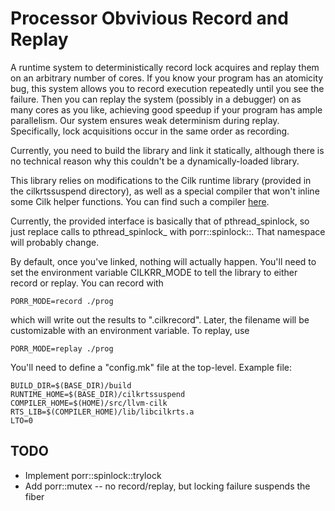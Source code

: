 # Processor Obvivious Record and Replay

A runtime system to deterministically record lock acquires and replay
them on an arbitrary number of cores. If you know your program has an
atomicity bug, this system allows you to record execution repeatedly
until you see the failure. Then you can replay the system (possibly in
a debugger) on as many cores as you like, achieving good speedup if
your program has ample parallelism. Our system ensures weak
determinism during replay. Specifically, lock acquisitions occur in
the same order as recording.

Currently, you need to build the
library and link it statically, although there is no technical reason
why this couldn't be a dynamically-loaded library.

This library relies on modifications to the Cilk runtime library
(provided in the cilkrtssuspend directory), as well as a special
compiler that won't inline some Cilk helper functions. You can find
such a compiler [here](https://gitlab.com/wustl-pctg/llvm-cilk).

Currently, the provided interface is basically that of
pthread_spinlock, so just replace calls to pthread_spinlock_<func>
with porr::spinlock::<func>. That namespace will probably change.

By default, once you've linked, nothing will actually happen. You'll
need to set the environment variable CILKRR_MODE to tell the library
to either record or replay. You can record with

    PORR_MODE=record ./prog

which will write out the results to ".cilkrecord". Later, the filename
will be customizable with an environment variable. To replay, use

	PORR_MODE=replay ./prog

You'll need to define a "config.mk" file at the top-level. Example file:

	BUILD_DIR=$(BASE_DIR)/build
	RUNTIME_HOME=$(BASE_DIR)/cilkrtssuspend
	COMPILER_HOME=$(HOME)/src/llvm-cilk
	RTS_LIB=$(COMPILER_HOME)/lib/libcilkrts.a
	LTO=0


## TODO

* Implement porr::spinlock::trylock
* Add porr::mutex -- no record/replay, but locking failure suspends the fiber
